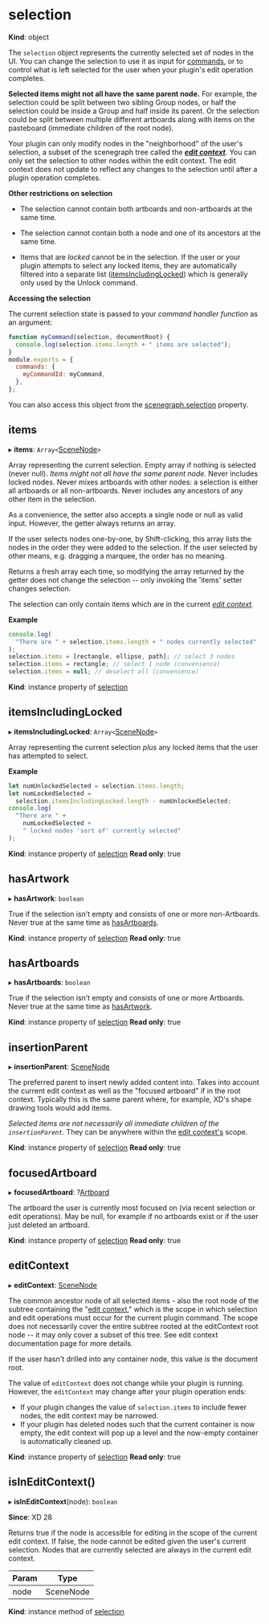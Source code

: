# selection

**Kind**: object

The `selection` object represents the currently selected set of nodes in the UI. You can change the selection to use it as input
for [commands](/develop/reference/commands/), or to control what is left selected for the user when your plugin's edit operation completes.

**Selected items might not all have the same parent node.** For example, the selection could be split between two sibling
Group nodes, or half the selection could be inside a Group and half inside its parent. Or the selection could be split between
multiple different artboards along with items on the pasteboard (immediate children of the root node).

Your plugin can only modify nodes in the "neighborhood" of the user's selection, a subset of the scenegraph tree called the
**_[edit context](/develop/plugin-development/xd-concepts/edit-context/)_**. You can only set the selection to other nodes within the edit context.
The edit context does not update to reflect any changes to the selection until after a plugin operation completes.

**Other restrictions on selection**

- The selection cannot contain both artboards and non-artboards at the same time.

- The selection cannot contain both a node and one of its ancestors at the same time.

- Items that are _locked_ cannot be in the selection. If the user or your plugin attempts to select any locked items, they are
  automatically filtered into a separate list ([itemsIncludingLocked](#itemsincludinglocked)) which is generally only used by the Unlock
  command.

**Accessing the selection**

The current selection state is passed to your _command handler function_ as an argument:

```js
function myCommand(selection, documentRoot) {
  console.log(selection.items.length + " items are selected");
}
module.exports = {
  commands: {
    myCommandId: myCommand,
  },
};
```

You can also access this object from the [scenegraph.selection](/develop/reference/scenegraph/#selection) property.

## items

▸ **items**: `Array<`[SceneNode](/develop/reference/SceneNode)`>`

Array representing the current selection. Empty array if nothing is selected (never null). _Items might not all have the same
parent node._ Never includes locked nodes. Never mixes artboards with other nodes: a selection is either all artboards or all
non-artboards. Never includes any ancestors of any other item in the selection.

As a convenience, the setter also accepts a single node or null as valid input. However, the getter always returns an array.

If the user selects nodes one-by-one, by Shift-clicking, this array lists the nodes in the order they were added to the selection.
If the user selected by other means, e.g. dragging a marquee, the order has no meaning.

Returns a fresh array each time, so modifying the array returned by the getter does not change the selection -- only invoking
the 'items' setter changes selection.

The selection can only contain items which are in the current _[edit context](/develop/plugin-development/xd-concepts/edit-context/)._

**Example**

```js
console.log(
  "There are " + selection.items.length + " nodes currently selected"
);
selection.items = [rectangle, ellipse, path]; // select 3 nodes
selection.items = rectangle; // select 1 node (convenience)
selection.items = null; // deselect all (convenience)
```

**Kind**: instance property of [selection](#selection)

## itemsIncludingLocked

▸ **itemsIncludingLocked**: `Array<`[SceneNode](/develop/reference/SceneNode)`>`

Array representing the current selection _plus_ any locked items that the user has attempted to select.

**Example**

```js
let numUnlockedSelected = selection.items.length;
let numLockedSelected =
  selection.itemsIncludingLocked.length - numUnlockedSelected;
console.log(
  "There are " +
    numLockedSelected +
    " locked nodes 'sort of' currently selected"
);
```

**Kind**: instance property of [selection](#selection)
**Read only**: true

## hasArtwork

▸ **hasArtwork**: `boolean`

True if the selection isn’t empty and consists of one or more non-Artboards. Never true at the same time as [hasArtboards](#hasartboards).

**Kind**: instance property of [selection](#selection)
**Read only**: true

## hasArtboards

▸ **hasArtboards**: `boolean`

True if the selection isn’t empty and consists of one or more Artboards. Never true at the same time as [hasArtwork](#hasartwork).

**Kind**: instance property of [selection](#selection)
**Read only**: true

## insertionParent

▸ **insertionParent**: [SceneNode](/develop/reference/SceneNode)

The preferred parent to insert newly added content into. Takes into account the current edit context as well as the "focused artboard" if in the root context.
Typically this is the same parent where, for example, XD's shape drawing tools would add items.

_Selected items are not necessarily all immediate children of the `insertionParent`._ They can be anywhere within the [edit context's](/develop/plugin-development/xd-concepts/edit-context/) scope.

**Kind**: instance property of [selection](#selection)
**Read only**: true

## focusedArtboard

▸ **focusedArtboard**: ?[Artboard](/develop/reference/Artboard)

The artboard the user is currently most focused on (via recent selection or edit operations). May be null, for example if no artboards exist or if the user just deleted an artboard.

**Kind**: instance property of [selection](#selection)
**Read only**: true

## editContext

▸ **editContext**: [SceneNode](/develop/reference/SceneNode)

The common ancestor node of all selected items - also the root node of the subtree containing the "[edit context](/develop/plugin-development/xd-concepts/edit-context/),"
which is the scope in which selection and edit operations must occur for the current plugin command. The scope does not
necessarily cover the entire subtree rooted at the editContext root node -- it may only cover a subset of this tree. See
edit context documentation page for more details.

If the user hasn't drilled into any container node, this value is the document root.

The value of `editContext` does not change while your plugin is running. However, the `editContext` may change after your plugin
operation ends:

- If your plugin changes the value of `selection.items` to include fewer nodes, the edit context may be narrowed.
- If your plugin has deleted nodes such that the current container is now empty, the edit context will pop up a level and the now-empty
  container is automatically cleaned up.

**Kind**: instance property of [selection](#selection)
**Read only**: true

## isInEditContext()

▸ **isInEditContext**(node): `boolean`

**Since**: XD 28

Returns true if the node is accessible for editing in the scope of the current edit context.
If false, the node cannot be edited given the user's current selection.
Nodes that are currently selected are always in the current edit context.

| Param | Type       |
| ----- | ---------- |
| node  | SceneNode |

**Kind**: instance method of [selection](#selection)
